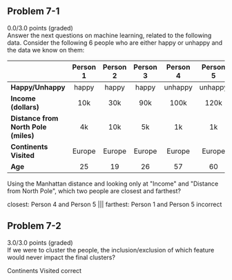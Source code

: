 ## Problem 7-1
0.0/3.0 points (graded)  
Answer the next questions on machine learning, related to the following data. Consider the following 6 people who are either happy or unhappy and the data we know on them:


|  |   Person 1   | Person 2  | Person 3 | Person 4| Person 5 | Person 6|
| - |:-------------:|:-----:|:-:|:-:|:-:|:-:|
| **Happy/Unhappy** |happy|happy|happy|unhappy|unhappy|unhappy|
|**Income (dollars)**     |10k|30k|90k|100k|120k|60k|
|**Distance from North Pole (miles)**|4k|10k|5k|1k|1k|6k|
|**Continents Visited**|Europe|Europe|Europe|Europe|Europe|Europe|
|**Age**|25|19|26|57|60|40|

Using the Manhattan distance and looking only at "Income" and "Distance from North Pole", which two people are closest and farthest?

closest: Person 4 and Person 5 ||| farthest: Person 1 and Person 5 incorrect


## Problem 7-2
3.0/3.0 points (graded)  
If we were to cluster the people, the inclusion/exclusion of which feature would never impact the final clusters?

Continents Visited correct
